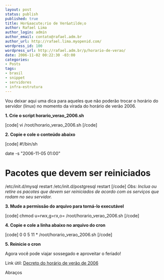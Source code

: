 ```yaml
--- 
layout: post
status: publish
published: true
title: Hor&aacute;rio de Ver&atilde;o
author: Rafael Lima
author_login: admin
author_email: contato@rafael.adm.br
author_url: http://rafael.lima.myopenid.com/
wordpress_id: 100
wordpress_url: http://rafael.adm.br/p/horario-de-verao/
date: 2006-11-02 00:22:30 -03:00
categories: 
- Posts
tags: 
- brasil
- snippet
- servidores
- infra-estrutura
---
```

Vou deixar aqui uma dica para aqueles que n&atilde;o poder&atilde;o trocar o hor&aacute;rio do servidor (linux) no momento da virada do hor&aacute;rio de ver&atilde;o 2006.

<strong>1. Crie o script horario_verao_2006.sh</strong>

[code]
vi /root/horario_verao_2006.sh
[/code]

<strong>2. Copie e cole o conte&uacute;do abaixo</strong>

[code]
#!/bin/sh

date -s "2006-11-05 01:00"

# Pacotes que devem ser reiniciados
/etc/init.d/mysql restart
/etc/init.d/postgresql restart
[/code]
<em>Obs: Inclua ou retire os pacotes que devem ser reiniciados de acordo com os servi&ccedil;os que rodam no seu servidor.</em>

<strong>3. Mude a permiss&atilde;o do arquivo para torn&aacute;-lo execut&aacute;vel</strong>

[code]
chmod u=rwx,g=rx,o= /root/horario_verao_2006.sh
[/code]

<strong>4. Copie e cole a linha abaixo no arquivo do cron</strong>

[code]
0 0 5 11 * /root/horario_verao_2006.sh
[/code]

<strong>5. Reinicie o cron</strong>

Agora voc&ecirc; pode viajar sossegado e aproveitar o feriado!

Link &uacute;til: <a href="http://pcdsh01.on.br/DecHV5920.gif">Decreto do hor&aacute;rio de ver&atilde;o de 2006</a>

Abra&ccedil;os
